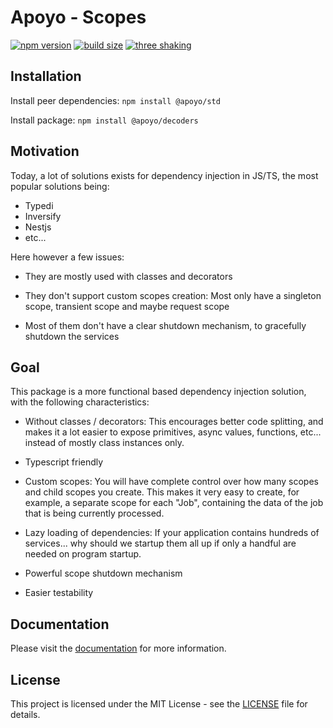 # Apoyo - Scopes

[![npm version](https://badgen.net/npm/v/@apoyo/scopes)](https://www.npmjs.com/package/@apoyo/scopes)
[![build size](https://badgen.net/bundlephobia/min/@apoyo/scopes)](https://bundlephobia.com/result?p=@apoyo/scopes)
[![three shaking](https://badgen.net/bundlephobia/tree-shaking/@apoyo/scopes)](https://bundlephobia.com/result?p=@apoyo/scopes)

## Installation

Install peer dependencies:
`npm install @apoyo/std`

Install package:
`npm install @apoyo/decoders`

## Motivation

Today, a lot of solutions exists for dependency injection in JS/TS, the most popular solutions being:

- Typedi
- Inversify
- Nestjs
- etc...

Here however a few issues:

- They are mostly used with classes and decorators

- They don't support custom scopes creation: Most only have a singleton scope, transient scope and maybe request scope

- Most of them don't have a clear shutdown mechanism, to gracefully shutdown the services

## Goal

This package is a more functional based dependency injection solution, with the following characteristics:

- Without classes / decorators: This encourages better code splitting, and makes it a lot easier to expose primitives, async values, functions, etc... instead of mostly class instances only.

- Typescript friendly

- Custom scopes: You will have complete control over how many scopes and child scopes you create. This makes it very easy to create, for example, a separate scope for each "Job", containing the data of the job that is being currently processed.

- Lazy loading of dependencies: If your application contains hundreds of services... why should we startup them all up if only a handful are needed on program startup.

- Powerful scope shutdown mechanism

- Easier testability

## Documentation

Please visit the [documentation](https://nx-apoyo.netlify.app/guide/decoders/getting-started.html) for more information.

## License

This project is licensed under the MIT License - see the [LICENSE](LICENSE) file for details.
